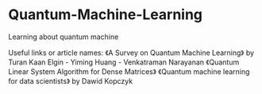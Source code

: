 # Quantum-Machine-Learning
Learning about quantum machine 

Useful links or article names:
《A Survey on Quantum Machine Learning》 by Turan Kaan Elgin - Yiming Huang - Venkatraman Narayanan
《Quantum Linear System Algorithm for Dense Matrices》
《Quantum machine learning for data scientists》 by Dawid Kopczyk
